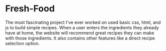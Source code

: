 # Fresh-Food
The most fascinating project I've ever worked on used basic css, html, and js to build simple recipes. When a user enters the ingredients they already have at home, the website will recommend great recipes they can make with those ingredients. It also contains other features like a direct recipe selection option.
